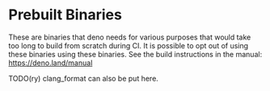 # Prebuilt Binaries

These are binaries that deno needs for various purposes that would take too long
to build from scratch during CI. It is possible to opt out of using these
binaries using these binaries. See the build instructions in the manual:
https://deno.land/manual

TODO(ry) clang_format can also be put here.

